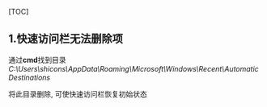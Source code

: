 [TOC]

## 1.快速访问栏无法删除项

通过**cmd**找到目录*C:\Users\shicons\AppData\Roaming\Microsoft\Windows\Recent\AutomaticDestinations*

将此目录删除, 可使快速访问栏恢复初始状态